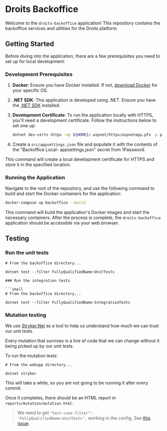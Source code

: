 # Droits Backoffice

Welcome to the `droits-backoffice` application! This repository contains the backoffice services and utilities for the Droits platform.

## Getting Started

Before diving into the application, there are a few prerequisites you need to set up for local development:

### Development Prerequisites

1. **Docker**: Ensure you have Docker installed. If not, [download Docker](https://www.docker.com/products/docker-desktop) for your specific OS.

2. **.NET SDK**: This application is developed using .NET. Ensure you have the [.NET SDK](https://dotnet.microsoft.com/download) installed.

3. **Development Certificate**: To run the application locally with HTTPS, you'll need a development certificate. Follow the instructions below to set one up:
    ```bash
    dotnet dev-certs https -ep ${HOME}/.aspnet/https/aspnetapp.pfx -p password
    ```
4. Create a `src/appsettings.json` file and populate it with the contents of the "Backoffice Local- appsettings.json" secret from 1Password.

This command will create a local development certificate for HTTPS and store it in the specified location.

### Running the Application

Navigate to the root of the repository, and use the following command to build and start the Docker containers for the application:

```bash
docker-compose up backoffice --build
```

This command will build the application's Docker images and start the necessary containers. After the process is complete, the `droits-backoffice` application should be accessible via your web browser.

## Testing

### Run the unit tests

```shell
# From the backoffice directory...

dotnet test --filter FullyQualifiedName~UnitTests

### Run the integration tests

```shell
# From the backoffice directory...

dotnet test --filter FullyQualifiedName~IntegrationTests
```

### Mutation testing

We use [Stryker.Net](https://stryker-mutator.io/docs/stryker-net/introduction/) as a tool to help us understand how much we can trust our unit tests.

Every mutation that survives is a line of code that we can change without it being picked up by our unit tests.

To run the mutation tests:

```shell
# From the webapp directory...

dotnet stryker
```

This will take a while, so you are not going to be running it after every commit.

Once it completes, there should be an HTML report in `reports/mutation/mutation.html`.

> We need to get `"test-case-filter": "FullyQualifiedName~UnitTests",` working in the config. See [this issue](https://github.com/stryker-mutator/stryker-net/issues/3242).

